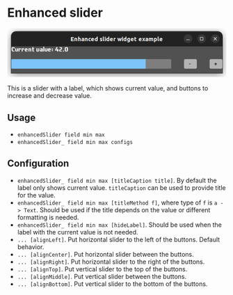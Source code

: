 # Enhanced slider
![Screenshot](enhanced-slider-widget.png)

This is a slider with a label, which shows current value, and buttons to increase and decrease value.

## Usage

- `enhancedSlider field min max`
- `enhancedSlider_ field min max configs`

## Configuration

- `enhancedSlider_ field min max [titleCaption title]`. By default the label only shows current value. `titleCaption` can be used to provide title for the value.
- `enhancedSlider_ field min max [titleMethod f]`, where type of `f` is `a -> Text`. Should be used if the title depends on the value
or different formatting is needed.
- `enhancedSlider_ field min max [hideLabel]`. Should be used when the label with the current value is not needed.
- `... [alignLeft]`. Put horizontal slider to the left of the buttons. Default behavior.
- `... [alignCenter]`. Put horizontal slider between the buttons.
- `... [alignRight]`. Put horizontal slider to the right of the buttons.
- `... [alignTop]`. Put vertical slider to the top of the buttons.
- `... [alignMiddle]`. Put vertical slider between the buttons.
- `... [alignBottom]`. Put vertical slider to the bottom of the buttons.
